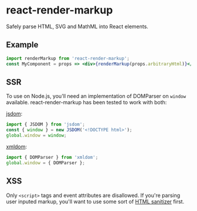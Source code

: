 # react-render-markup

Safely parse HTML, SVG and MathML into React elements.

## Example

```jsx
import renderMarkup from 'react-render-markup';
const MyComponent = props => <div>{renderMarkup(props.arbitraryHtml)}</div>;
```

## SSR

To use on Node.js, you'll need an implementation of DOMParser on `window` available. react-render-markup has been tested to work with both:

[jsdom](https://www.npmjs.com/package/jsdom):

```js
import { JSDOM } from 'jsdom';
const { window } = new JSDOM('<!DOCTYPE html>');
global.window = window;
```

[xmldom](https://www.npmjs.com/package/xmldom):

```js
import { DOMParser } from 'xmldom';
global.window = { DOMParser };
```

## XSS

Only `<script>` tags and event attributes are disallowed. If you're parsing user inputed markup, you'll want to use some sort of [HTML sanitizer](https://www.npmjs.com/search?q=html%20sanitizer&page=1&ranking=optimal) first.
